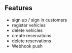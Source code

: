 ## Features

- sign up / sign in customers
- register vehicles
- delete vehicles
- create reservations
- delete reservations
- Webhook push
